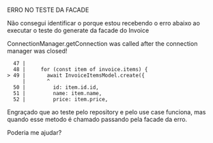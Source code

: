 ERRO NO TESTE DA FACADE

Não consegui identificar o porque estou recebendo o erro abaixo ao executar o teste do generate da facade do Invoice


ConnectionManager.getConnection was called after the connection manager was closed!

      47 |
      48 |     for (const item of invoice.items) {
    > 49 |       await InvoiceItemsModel.create({
         |       ^
      50 |         id: item.id.id,
      51 |         name: item.name,
      52 |         price: item.price,



Engraçado que ao teste pelo  repository e pelo use case funciona, mas quando esse metodo é chamado passando pela facade da erro.

Poderia me ajudar?
